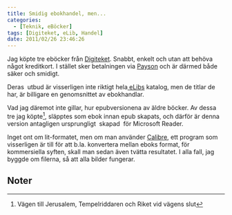 ```yaml
---
title: Smidig ebokhandel, men...
categories:
  - [Teknik, eBöcker]
tags: [Digiteket, eLib, Handel]
date: 2011/02/26 23:46:26
---
```

Jag köpte tre eböcker från [Digiteket](http://www.e-böcker.org). Snabbt, enkelt och utan att behöva något kreditkort. I stället sker betalningen via [Payson](http://www.payson.se) och är därmed både säker och smidigt.

Deras  utbud är visserligen inte riktigt hela[ eLibs](http://www.elib.se) katalog, men de titlar de har, är billigare en genomsnittet av ebokhandlar.

Vad jag däremot inte gillar, hur epubversionena av äldre böcker. Av dessa tre jag köpte[^1], släpptes som ebok innan epub skapats, och därför är denna version antagligen ursprungligt  skapad  för Microsoft Reader.

Inget ont om lit-formatet, men om man använder [Calibre](http://calibre-ebook.com/), ett program som visserligen är till för att b.la. konvertera mellan eboks format, för kommersiella syften, skall man sedan även tvätta resultatet. I alla fall, jag byggde om filerna, så att alla bilder fungerar.

## Noter

[^1]: Vägen till Jerusalem, Tempelriddaren och Riket vid vägens slut
